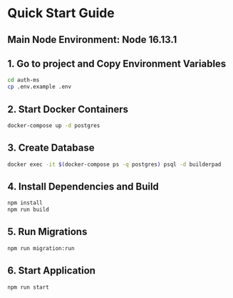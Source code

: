 # Quick Start Guide

## Main Node Environment: Node 16.13.1

## 1. Go to project and Copy Environment Variables

```bash
cd auth-ms
cp .env.example .env
```

## 2. Start Docker Containers
```bash
docker-compose up -d postgres
```

## 3. Create Database
```bash
docker exec -it $(docker-compose ps -q postgres) psql -d builderpad
```

## 4. Install Dependencies and Build
```bash
npm install
npm run build
```

## 5. Run Migrations
```bash
npm run migration:run
```

## 6. Start Application
```bash
npm run start
```

